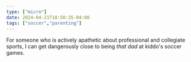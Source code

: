```yaml
---
type: ["micro"]
date: 2024-04-21T18:50:35-04:00
tags: ["soccer","parenting"]
---
```

For someone who is actively apathetic about professional and collegiate sports, I can get dangerously close to being *that dad* at kiddo's soccer games.
